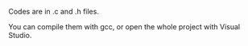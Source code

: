 Codes are in .c and .h files.

You can compile them with gcc, or open the whole project with Visual Studio.
